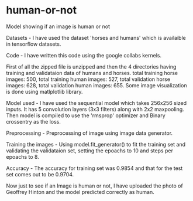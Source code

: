 # human-or-not
Model showing if an image is human or not

Datasets - I have used the dataset 'horses and humans' which is availaible in tensorflow datasets.

Code - I have written this code using the google collabs kernels.

First of all the zipped file is unzipped and then the 4 directories having training and validataion data of humans and horses.
total training horse images: 500, total training human images: 527, total validation horse images: 628, total validation human images: 655. Some image visualization is done using matlplotlib library.

Model used - I have used the sequential model which takes 256x256 sized inputs. It has 5 convolution layers (3x3 filters) along with 2x2 maxpooling. Then model is compiled to use the 'rmsprop' optimizer and Binary crossentry as the loss.

Preprocessing - Preprocessing of image using image data generator. 

Training the images - Using model.fit_generator() to fit the training set and validating the validataion set, setting the epoachs to 10 and steps per epoachs to 8.

Accuracy - The accuracy for training set was 0.9854 and that for the test set comes out to be 0.9704.

Now just to see if an Image is human or not, I have uploaded the photo of Geoffrey Hinton and the model predicted correctly as human.


